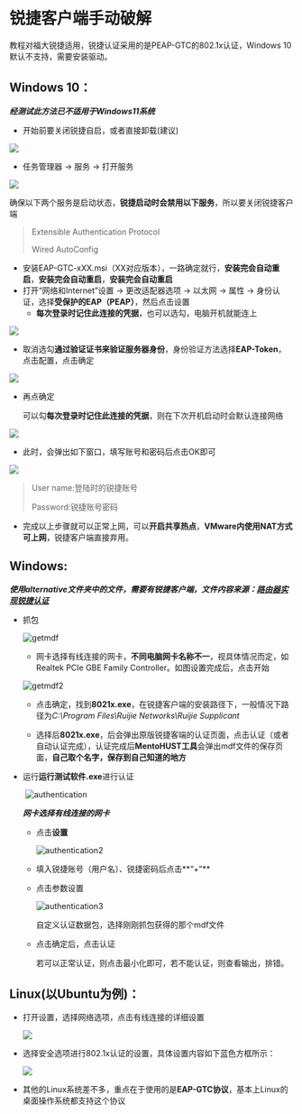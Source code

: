 # 锐捷客户端手动破解

教程对福大锐捷适用，锐捷认证采用的是PEAP-GTC的802.1x认证，Windows 10默认不支持，需要安装驱动。

## Windows 10：

***经测试此方法已不适用于Windows11系统***

- 开始前要关闭锐捷自启，或者直接卸载(建议)

![](./img/icon.png)

- 任务管理器 -> 服务 -> 打开服务

![](./img/open.png)

确保以下两个服务是启动状态，**锐捷启动时会禁用以下服务**，所以要关闭锐捷客户端

> Extensible Authentication Protocol
>
> Wired AutoConfig

- 安装EAP-GTC-xXX.msi（XX对应版本），一路确定就行，**安装完会自动重启**，**安装完会自动重启**，**安装完会自动重启**
- 打开“网络和Internet”设置 -> 更改适配器选项 -> 以太网 -> 属性 -> 身份认证，选择**受保护的EAP（PEAP）**，然后点击设置
  - **每次登录时记住此连接的凭据**，也可以选勾，电脑开机就能连上

![](./img/1.png)

- 取消选勾**通过验证证书来验证服务器身份**，身份验证方法选择**EAP-Token**，点击配置，点击确定

![](./img/2.png)

- 再点确定

  可以勾**每次登录时记住此连接的凭据**，则在下次开机启动时会默认连接网络

![](./img/3.png)

- 此时，会弹出如下窗口，填写账号和密码后点击OK即可

![](./img/4.png)

> User name:登陆时的锐捷账号
>
> Password:锐捷账号密码

- 完成以上步骤就可以正常上网，可以**开启共享热点**，**VMware内使用NAT方式可上网**，锐捷客户端直接弃用。



## Windows:

***使用alternative文件夹中的文件，需要有锐捷客户端，文件内容来源：[路由器实现锐捷认证](https://blog.csdn.net/weixin_40500627/article/details/108395293)***

- 抓包

  ![getmdf](D:\Document\Github\Fzu_ruijie\img\getmdf.png)

  - 网卡选择有线连接的网卡，**不同电脑网卡名称不一**，视具体情况而定，如Realtek PCIe GBE Family Controller。如图设置完成后，点击开始

  ![getmdf2](D:\Document\Github\Fzu_ruijie\img\getmdf2.png)

  - 点击确定，找到**8021x.exe**，在锐捷客户端的安装路径下，一般情况下路径为*C:\Program Files\Ruijie Networks\Ruijie Supplicant*

  - 选择后**8021x.exe**，后会弹出原版锐捷客端的认证页面，点击认证（或者自动认证完成），认证完成后**MentoHUST工具**会弹出mdf文件的保存页面，**自己取个名字，保存到自己知道的地方**

- 运行**运行测试软件.exe**进行认证

  ​	![authentication](D:\Document\Github\Fzu_ruijie\img\authentication.png)

  ***网卡选择有线连接的网卡***

  - 点击**设置**

    ![authentication2](D:\Document\Github\Fzu_ruijie\img\authentication2.png)

  - 填入锐捷账号（用户名）、锐捷密码后点击**“+”**

  - 点击参数设置

    ![authentication3](D:\Document\Github\Fzu_ruijie\img\authentication3.png)

    自定义认证数据包，选择刚刚抓包获得的那个mdf文件

  - 点击确定后，点击认证

    若可以正常认证，则点击最小化即可，若不能认证，则查看输出，排错。

    

  

## Linux(以Ubuntu为例)：

- 打开设置，选择网络选项，点击有线连接的详细设置

  ![](./img/setting.png)

- 选择安全选项进行802.1x认证的设置，具体设置内容如下蓝色方框所示：

  ![](./img/detail.png)

- 其他的Linux系统差不多，重点在于使用的是**EAP-GTC协议**，基本上Linux的桌面操作系统都支持这个协议

